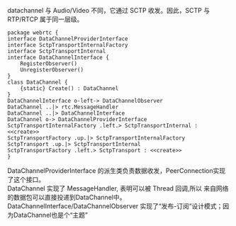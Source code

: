 datachannel 与 Audio/Video 不同，它通过 SCTP 收发。因此，SCTP 与 RTP/RTCP 属于同一层级。  
```plantuml
package webrtc {
interface DataChannelProviderInterface
interface SctpTransportInternalFactory
interface SctpTransportInternal
interface DataChannelInterface {
    RegisterObserver()
    UnregisterObserver()
} 
class DataChannel {
    {static} Create() : DataChannel
}
DataChannelInterface o-left-> DataChannelObserver
DataChannel ..|> rtc.MessageHandler
DataChannel ..|> DataChannelInterface
DataChannel o-> DataChannelProviderInterface
SctpTransportInternalFactory .left.> SctpTransportInternal : <<create>> 
SctpTransportFactory .up.|> SctpTransportInternalFactory
SctpTransport .up.|> SctpTransportInternal
SctpTransportFactory .left.> SctpTransport : <<create>>
} 
```
DataChannelProviderInterface 的派生类负责数据收发，PeerConnection实现了这个接口。  
DataChannel 实现了 MessageHandler, 表明可以被 Thread 回调,所以 来自网络的数据包可以直接投递到DataChannel中。  
DataChannelInterface/DataChannelObserver 实现了“发布-订阅”设计模式；因为DataChannel也是个“主题”  


